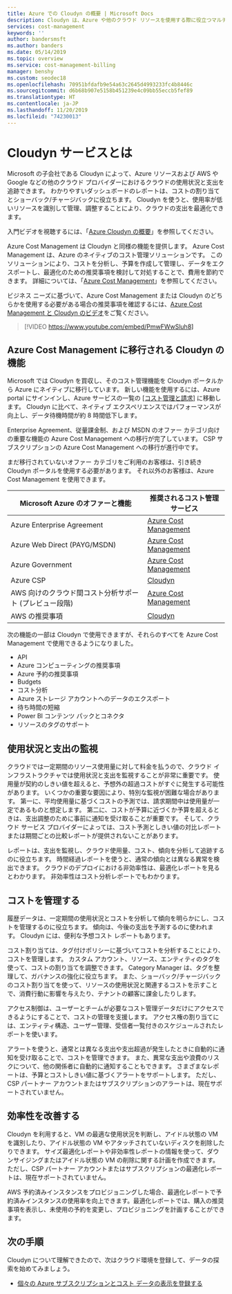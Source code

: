 ```yaml
---
title: Azure での Cloudyn の概要 | Microsoft Docs
description: Cloudyn は、Azure や他のクラウド リソースを使用する際に役立つマルチクラウド コスト管理ソリューションです。
services: cost-management
keywords: ''
author: bandersmsft
ms.author: banders
ms.date: 05/14/2019
ms.topic: overview
ms.service: cost-management-billing
manager: benshy
ms.custom: seodec18
ms.openlocfilehash: 70951bfdafb9e54a63c2645d4993233fc4b8446c
ms.sourcegitcommit: d6b68b907e5158b451239e4c09bb55eccb5fef89
ms.translationtype: HT
ms.contentlocale: ja-JP
ms.lasthandoff: 11/20/2019
ms.locfileid: "74230013"
---
```

# <a name="what-is-the-cloudyn-service"></a>Cloudyn サービスとは

Microsoft の子会社である Cloudyn によって、Azure リソースおよび AWS や Google などの他のクラウド プロバイダーにおけるクラウドの使用状況と支出を追跡できます。 わかりやすいダッシュボードのレポートは、コストの割り当てとショーバック/チャージバックに役立ちます。 Cloudyn を使うと、使用率が低いリソースを識別して管理、調整することにより、クラウドの支出を最適化できます。

入門ビデオを視聴するには、「[Azure Cloudyn の概要](https://azure.microsoft.com/resources/videos/azure-cost-management-overview-and-demo)」を参照してください。

Azure Cost Management は Cloudyn と同様の機能を提供します。 Azure Cost Management は、Azure のネイティブのコスト管理ソリューションです。 このソリューションにより、コストを分析し、予算を作成して管理し、データをエクスポートし、最適化のための推奨事項を検討して対処することで、費用を節約できます。 詳細については、「[Azure Cost Management](overview-cost-mgt.md)」を参照してください。

ビジネス ニーズに基づいて、Azure Cost Management または Cloudyn のどちらかを使用する必要がある場合の推奨事項を確認するには、[Azure Cost Management と Cloudyn のビデオ](https://www.youtube.com/watch?v=PmwFWwSluh8)をご覧ください。

>[!VIDEO https://www.youtube.com/embed/PmwFWwSluh8]

## <a name="cloudyn-features-moving-to-azure-cost-management"></a>Azure Cost Management に移行される Cloudyn の機能

Microsoft では Cloudyn を買収し、そのコスト管理機能を Cloudyn ポータルから Azure にネイティブに移行しています。 新しい機能を使用するには、Azure portal にサインインし、Azure サービスの一覧の [[コスト管理と請求]](https://ms.portal.azure.com/#blade/Microsoft_Azure_CostManagement/Menu/overview) に移動します。 Cloudyn に比べて、ネイティブ エクスペリエンスではパフォーマンスが向上し、データ待機時間が約 8 時間低下します。

Enterprise Agreement、従量課金制、および MSDN のオファー カテゴリ向けの重要な機能の Azure Cost Management への移行が完了しています。 CSP サブスクリプションの Azure Cost Management への移行が進行中です。

まだ移行されていないオファー カテゴリをご利用のお客様は、引き続き Cloudyn ポータルを使用する必要があります。 それ以外のお客様は、Azure Cost Management を使用できます。

| Microsoft Azure のオファーと機能 | 推奨されるコスト管理サービス |
| --- | --- |
| Azure Enterprise Agreement | [Azure Cost Management](https://ms.portal.azure.com/#blade/Microsoft_Azure_CostManagement/Menu/overview) |
| Azure Web Direct (PAYG/MSDN) | [Azure Cost Management](https://ms.portal.azure.com/#blade/Microsoft_Azure_CostManagement/Menu/overview) |
| Azure Government | [Azure Cost Management](https://ms.portal.azure.com/#blade/Microsoft_Azure_CostManagement/Menu/overview) |
| Azure CSP | [Cloudyn](https://azure.cloudyn.com) |
| AWS 向けのクラウド間コスト分析サポート (プレビュー段階) | [Azure Cost Management](https://ms.portal.azure.com/#blade/Microsoft_Azure_CostManagement/Menu/overview) |
| AWS の推奨事項 | [Cloudyn](https://azure.cloudyn.com) |

次の機能の一部は Cloudyn で使用できますが、それらのすべてを Azure Cost Management で使用できるようになりました。

- API
- Azure コンピューティングの推奨事項
- Azure 予約の推奨事項
- Budgets
- コスト分析
- Azure ストレージ アカウントへのデータのエクスポート
- 待ち時間の短縮
- Power BI コンテンツ パックとコネクタ
- リソースのタグのサポート

## <a name="monitor-usage-and-spending"></a>使用状況と支出の監視

クラウドでは一定期間のリソース使用量に対して料金を払うので、クラウド インフラストラクチャでは使用状況と支出を監視することが非常に重要です。 使用量が契約のしきい値を超えると、予想外の超過コストがすぐに発生する可能性があります。 いくつかの重要な要因により、特別な監視が困難な場合があります。 第一に、平均使用量に基づくコストの予測では、請求期間中は使用量が一定であるものと想定します。 第二に、コストが予算に近づくか予算を超えるときは、支出調整のために事前に通知を受け取ることが重要です。 そして、クラウド サービス プロバイダーによっては、コスト予測としきい値の対比レポートまたは期間ごとの比較レポートが提供されないことがあります。

レポートは、支出を監視し、クラウド使用量、コスト、傾向を分析して追跡するのに役立ちます。 時間経過レポートを使うと、通常の傾向とは異なる異常を検出できます。 クラウドのデプロイにおける非効率性は、最適化レポートを見るとわかります。 非効率性はコスト分析レポートでもわかります。

## <a name="manage-costs"></a>コストを管理する

履歴データは、一定期間の使用状況とコストを分析して傾向を明らかにし、コストを管理するのに役立ちます。 傾向は、今後の支出を予測するのに使われます。 Cloudyn には、便利な予想コスト レポートもあります。

コスト割り当ては、タグ付けポリシーに基づいてコストを分析することにより、コストを管理します。 カスタム アカウント、リソース、エンティティのタグを使って、コストの割り当てを調整できます。 Category Manager は、タグを整理して、ガバナンスの強化に役立ちます。 また、ショーバック/チャージバックのコスト割り当てを使って、リソースの使用状況と関連するコストを示すことで、消費行動に影響を与えたり、テナントの顧客に課金したりします。

アクセス制御は、ユーザーとチームが必要なコスト管理データだけにアクセスできるようにすることで、コストの管理を支援します。 アクセス権の割り当てには、エンティティ構造、ユーザー管理、受信者一覧付きのスケジュールされたレポートを使います。

アラートを使うと、通常とは異なる支出や支出超過が発生したときに自動的に通知を受け取ることで、コストを管理できます。 また、異常な支出や浪費のリスクについて、他の関係者に自動的に通知することもできます。 さまざまなレポートは、予算とコストしきい値に基づくアラートをサポートします。 ただし、CSP パートナー アカウントまたはサブスクリプションのアラートは、現在サポートされていません。

## <a name="improve-efficiency"></a>効率性を改善する

Cloudyn を利用すると、VM の最適な使用状況を判断し、アイドル状態の VM を識別したり、アイドル状態の VM やアタッチされていないディスクを削除したりできます。 サイズ最適化レポートや非効率性レポートの情報を使って、ダウンサイジングまたはアイドル状態の VM の削除に関する計画を作成できます。 ただし、CSP パートナー アカウントまたはサブスクリプションの最適化レポートは、現在サポートされていません。

AWS 予約済みインスタンスをプロビジョニングした場合、最適化レポートで予約済みインスタンスの使用率を向上できます。最適化レポートでは、購入の推奨事項を表示し、未使用の予約を変更し、プロビジョニングを計画することができます。


## <a name="next-steps"></a>次の手順

Cloudyn について理解できたので、次はクラウド環境を登録して、データの探索を始めてみましょう。

- [個々の Azure サブスクリプションとコスト データの表示を登録する](quick-register-azure-sub.md)
